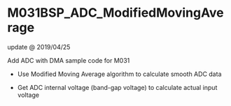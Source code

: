 # M031BSP_ADC_ModifiedMovingAverage

update @ 2019/04/25

Add ADC with DMA sample code for M031

- Use Modified Moving Average algorithm to calculate smooth ADC data

- Get ADC internal voltage (band-gap voltage) to calculate actual input voltage

